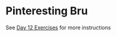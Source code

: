 # Pinteresting Bru

See [Day 12 Exercises](http://iexperience.github.io/year02/s1/exercises/12A.html) for more instructions